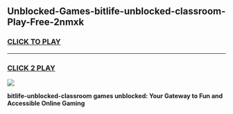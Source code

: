 
## Unblocked-Games-bitlife-unblocked-classroom-Play-Free-2nmxk
<h3>
<a href="https://premium76.site?title=bitlife-unblocked-classroom&ref=12A">CLICK TO PLAY</a></h3>
<hr>

<h3>
<a href="https://premium76.site?title=bitlife-unblocked-classroom&ref=12A">CLICK 2 PLAY</a>
  
</h3>

<a href="https://premium76.site?title=bitlife-unblocked-classroom&ref=12A"><img src="https://clearcache.store/games.png"></a>


**bitlife-unblocked-classroom games unblocked: Your Gateway to Fun and Accessible Online Gaming**
